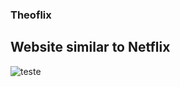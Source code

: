 ### Theoflix

## Website similar to Netflix

![teste](https://github.com/Walberabjunior/Theoflix/assets/158775634/e38b82f0-1032-4d8b-beac-575b4e0d4f4c)
